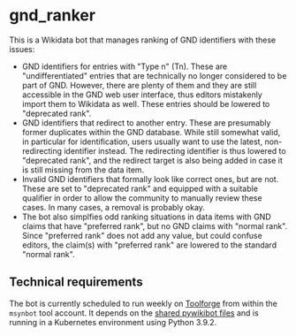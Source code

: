 # gnd_ranker
This is a Wikidata bot that manages ranking of GND identifiers with these issues:
* GND identifiers for entries with "Type n" (Tn). These are "undifferentiated" entries that are technically no longer considered to be part of GND. However, there are plenty of them and they are still accessible in the GND web user interface, thus editors mistakenly import them to Wikidata as well. These entries should be lowered to "deprecated rank".
* GND identifiers that redirect to another entry. These are presumably former duplicates within the GND database. While still somewhat valid, in particular for identification, users usually want to use the latest, non-redirecting identifier instead. The redirecting identifier is thus lowered to "deprecated rank", and the redirect target is also being added in case it is still missing from the data item.
* Invalid GND identifiers that formally look like correct ones, but are not. These are set to "deprecated rank" and equipped with a suitable qualifier in order to allow the community to manually review these cases. In many cases, a removal is probably okay.
* The bot also simplfies odd ranking situations in data items with GND claims that have "preferred rank", but no GND claims with "normal rank". Since "preferred rank" does not add any value, but could confuse editors, the claim(s) with "preferred rank" are lowered to the standard "normal rank".

## Technical requirements
The bot is currently scheduled to run weekly on [Toolforge](https://wikitech.wikimedia.org/wiki/Portal:Toolforge) from within the `msynbot` tool account. It depends on the [shared pywikibot files](https://wikitech.wikimedia.org/wiki/Help:Toolforge/Pywikibot#Using_the_shared_Pywikibot_files_(recommended_setup)) and is running in a Kubernetes environment using Python 3.9.2.